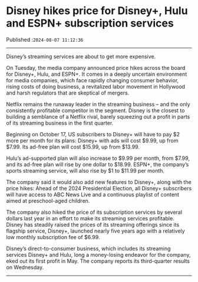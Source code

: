 # Disney hikes price for Disney+, Hulu and ESPN+ subscription services

Published :`2024-08-07 11:12:36`

---

Disney’s streaming services are about to get more expensive.

On Tuesday, the media company announced price hikes across the board for Disney+, Hulu, and ESPN+. It comes in a deeply uncertain environment for media companies, which face rapidly changing consumer behavior, rising costs of doing business, a revitalized labor movement in Hollywood and harsh regulators that are skeptical of mergers.

Netflix remains the runaway leader in the streaming business – and the only consistently profitable competitor in the segment. Disney is the closest to building a semblance of a Netflix rival, barely squeezing out a profit in parts of its streaming business in the first quarter.

Beginning on October 17, US subscribers to Disney+ will have to pay $2 more per month for its plans: Disney+ with ads will cost $9.99, up from $7.99. Its ad-free plan will cost $15.99, up from $13.99.

Hulu’s ad-supported plan will also increase to $9.99 per month, from $7.99, and its ad-free plan will rise by one dollar to $18.99. ESPN+, the company’s sports streaming service, will also rise by $1 to $11.99 per month.

The company said it would also add new features to Disney+, along with the price hikes: Ahead of the 2024 Presidential Election, all Disney+ subscribers will have access to ABC News Live and a continuous playlist of content aimed at preschool-aged children.

The company also hiked the price of its subscription services by several dollars last year in an effort to make its streaming services profitable. Disney has steadily raised the prices of its streaming offerings since its flagship service, Disney+, launched nearly five years ago with a relatively low monthly subscription fee of $6.99.

Disney’s direct-to-consumer business, which includes its streaming services Disney+ and Hulu, long a money-losing endeavor for the company, eked out its first profit in May. The company reports its third-quarter results on Wednesday.

---

